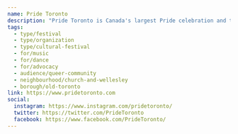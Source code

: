 ```yaml
---
name: Pride Toronto
description: "Pride Toronto is Canada's largest Pride celebration and the second largest Pride festival in the world. The not-for-profit organization hosts an annual month-long festival in June celebrating the history, diversity, and creativity of the 2SLGBTQ+ community. Founded in 1981 following the bathhouse raids, Pride Toronto continues its roots as both a political demonstration and celebration, advocating for LGBTQ+ rights and visibility while attracting an estimated 3 million visitors annually."
tags:
  - type/festival
  - type/organization
  - type/cultural-festival
  - for/music
  - for/dance
  - for/advocacy
  - audience/queer-community
  - neighbourhood/church-and-wellesley
  - borough/old-toronto
link: https://www.pridetoronto.com
social:
  instagram: https://www.instagram.com/pridetoronto/
  twitter: https://twitter.com/PrideToronto
  facebook: https://www.facebook.com/PrideToronto/
---
```

